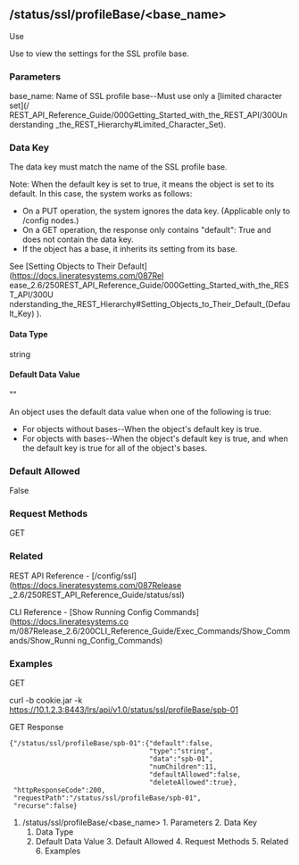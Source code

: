 ## /status/ssl/profileBase/<base_name>

Use

Use to view the settings for the SSL profile base.

### Parameters

base_name: Name of SSL profile base--Must use only a [limited character set](/
REST_API_Reference_Guide/000Getting_Started_with_the_REST_API/300Understanding
_the_REST_Hierarchy#Limited_Character_Set).

### Data Key

The data key must match the name of the SSL profile base.

Note: When the default key is set to true, it means the object is set to its
default. In this case, the system works as follows:

  * On a PUT operation, the system ignores the data key. (Applicable only to /config nodes.)
  * On a GET operation, the response only contains "default": True and does not contain the data key.
  * If the object has a base, it inherits its setting from its base.

See [Setting Objects to Their Default](https://docs.lineratesystems.com/087Rel
ease_2.6/250REST_API_Reference_Guide/000Getting_Started_with_the_REST_API/300U
nderstanding_the_REST_Hierarchy#Setting_Objects_to_Their_Default_(Default_Key)
).

#### Data Type

string

#### Default Data Value

""

An object uses the default data value when one of the following is true:

  * For objects without bases--When the object's default key is true.
  * For objects with bases--When the object's default key is true, and when the default key is true for all of the object's bases.

### Default Allowed

False

### Request Methods

GET

### Related

REST API Reference - [/config/ssl](https://docs.lineratesystems.com/087Release
_2.6/250REST_API_Reference_Guide/status/ssl)

CLI Reference - [Show Running Config Commands](https://docs.lineratesystems.co
m/087Release_2.6/200CLI_Reference_Guide/Exec_Commands/Show_Commands/Show_Runni
ng_Config_Commands)

### Examples

GET

curl -b cookie.jar -k
https://10.1.2.3:8443/lrs/api/v1.0/status/ssl/profileBase/spb-01

GET Response

    
    
    {"/status/ssl/profileBase/spb-01":{"default":false,
                                       "type":"string",
                                       "data":"spb-01",
                                       "numChildren":11,
                                       "defaultAllowed":false,
                                       "deleteAllowed":true},
     "httpResponseCode":200,
     "requestPath":"/status/ssl/profileBase/spb-01",
     "recurse":false}
    

  1. /status/ssl/profileBase/<base_name>
    1. Parameters
    2. Data Key
      1. Data Type
      2. Default Data Value
    3. Default Allowed
    4. Request Methods
    5. Related
    6. Examples

